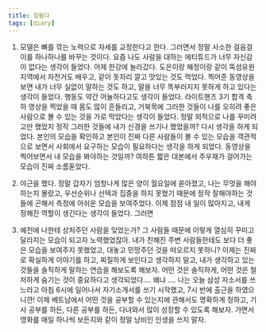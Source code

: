 ```yaml
---
title: 힘들다
tags: [diary]
---
```


1. 모델은 뼈를 깎는 노력으로 자세를 교정한다고 한다. 그러면서 정말 사소한 걸음걸이를 하나하나를 바꾸는 것이다. 요즘 나도 사람을 대하는 에티튜드가 너무 자신감이 없다는 생각이 들었다. 어제 한강에 놀라갔다. 도은이랑 혜정이랑 같이 뚝섬유원지역에서 자전거도 배우고, 같이 돗자리 깔고 맛있는 것도 먹었다. 찍어준 동영상을 보면 내가 너무 실없이 말하는 것도 하고, 말을 너무 똑부러지지 못하게 하고 있다는 생각이 들었다. 행동도 약간 어눌하다고도 생각이 들었다. 라이트핸즈 3기 합격 축하 영상을 찍었을 때 몸도 많이 흔들리고, 거북목에 그러한 것들이 나를 오히려 좋은 사람으로 볼 수 있는 것을 가로 막았다는 생각이 들었다. 정말 외적으로 나를 꾸미려고만 했었지 정작 그러한 것들에 내가 신경을 쓰기나 했었을까? 다시 생각을 하게 되었다. 본인의 모습을 확인하고 본인이 진짜 다른 사람들이 볼 수 있는 모습을 객관적으로 보면서 사회에서 요구하는 모습이 필요하다는 생각을 하게 되었다. 동영상을 찍어보면서 내 모습을 봐야하는 것일까? 여하튼 짧은 대본에서 주우재가 걸어가는 모습이 진짜 소름돋았다.

2. 야근을 했다. 정말 갑자기 엄청나게 많은 양이 월요일에 쏟아졌고, 나는 무엇을 해야하는지 몰랐고, 우선순위나 선택과 집중을 하지 못했기 때문에 정작 잘해야하는 것들에 곤해서 측정에 아쉬운 모습을 보여주었다. 이제 점점 내 일이 많아지고, 내게 정해진 역할이 생긴다는 생각이 들었다. 그러면

3. 예전에 나한테 상처주던 사람을 잊었는가? 그 사람들 때문에 이렇게 열심히 꾸미고 달라지는 모습이 되고자 노력했었잖아. 내가 친해진 주변 사람들한테도 보다 더 좋은 모습을 보여주지 못했었고, 대놓고 민망주던 것을 떠오르지 못하니? 이제는 진짜로 확실하게 이야기를 하고, 찌질하게 보인다고 생각하지 말고, 내가 생각하고 있는 것들을 솔직하게 말하는 연습을 해보도록 해보자. 어떤 것은 솔직하게, 어떤 것은 철저하게 숨기는 것이 중요하다고 생각되었다.... 왜냐 .... 나는 오늘 삼성 자소서를 쓰느라고 아침 6시에 일어나서 자기소개서를 쓰기 시작했고, 7시 반에 출근을 하였으니깐! 이제 베트남에서 어떤 것을 공부할 수 있는지에 관해서도 명확하게 정하고, 기사 공부를 하든, 다른 공부를 하든, 다녀와서 많이 성장할 수 있도록 해보자. 가면서 영화를 매일 하나씩 보든지와 같이 정말 낭비인 인생을 쓰지 말자.